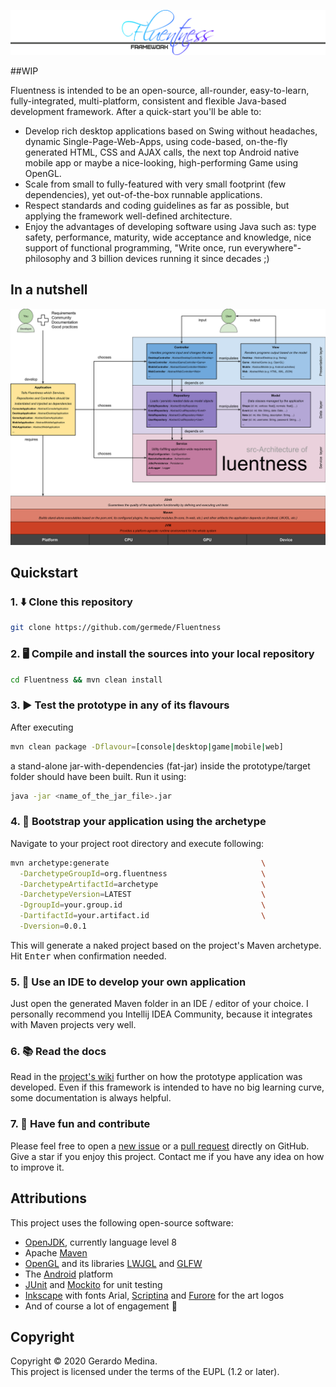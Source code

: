 ![Fluentness logo](fn-core/src/main/resources/img/logo-fancy.gif?raw=true "Fluentness logo")

##WIP

Fluentness is intended to be an open-source, all-rounder, easy-to-learn, fully-integrated, 
multi-platform, consistent and flexible Java-based development framework. After a quick-start you'll be able to:
* Develop rich desktop applications based on Swing without headaches, 
dynamic Single-Page-Web-Apps, using code-based, on-the-fly generated HTML, CSS and AJAX calls, the next top Android native mobile app or maybe a nice-looking, high-performing Game using OpenGL.
* Scale from small to fully-featured with very small footprint (few dependencies), yet out-of-the-box runnable applications.
* Respect standards and coding guidelines as far as possible, but applying the framework well-defined architecture.
* Enjoy the advantages of developing software using Java such as: type safety, performance, maturity, wide acceptance and knowledge, nice support of functional programming, "Write once, run everywhere"-philosophy and 3 billion devices running it since decades ;) 

## In a nutshell
![Fluentness architecture](fn-core/src/main/resources/img/architecture.svg?raw=true "Fluentness architecture")
 

## Quickstart

### 1. :arrow_down: Clone this repository 
```bash
git clone https://github.com/germede/Fluentness
```

### 2. :desktop_computer: Compile and install the sources into your local repository 
```bash
cd Fluentness && mvn clean install
```

### 3. :arrow_forward: Test the prototype in any of its flavours
After executing
```bash
mvn clean package -Dflavour=[console|desktop|game|mobile|web]
```
a stand-alone jar-with-dependencies (fat-jar) inside the prototype/target folder should have been built. Run it using:
```bash
java -jar <name_of_the_jar_file>.jar
```
### 4. :rocket: Bootstrap your application using the archetype
Navigate to your project root directory and execute following:
```bash
mvn archetype:generate                                  \
  -DarchetypeGroupId=org.fluentness                     \
  -DarchetypeArtifactId=archetype                       \
  -DarchetypeVersion=LATEST                             \
  -DgroupId=your.group.id                               \
  -DartifactId=your.artifact.id                         \
  -Dversion=0.0.1
```
This will generate a naked project based on the project's Maven archetype.
Hit <kbd>Enter</kbd> when confirmation needed.    

### 5. :pencil: Use an IDE to develop your own application 
Just open the generated Maven folder in an IDE / editor of your choice. I personally recommend you Intellij IDEA Community, because it integrates with Maven projects very well. 

### 6. :books: Read the docs
Read in the [project's wiki](https://github.com/germede/Fluentness/wiki) further on how the prototype application was developed. Even if this framework is intended to have no big learning curve, some documentation is always helpful.  

### 7. :busts_in_silhouette: Have fun and contribute 
Please feel free to open a [new issue](https://github.com/germede/Fluentness/issues/new) 
or a [pull request](https://github.com/germede/Fluentness/compare) directly on GitHub.  Give a star if you enjoy this project. Contact me if you have any idea on how to improve it.

## Attributions
This project uses the following open-source software:
- [OpenJDK](https://openjdk.java.net/), currently language level 8 
- Apache [Maven](https://maven.apache.org/)
- [OpenGL](https://www.opengl.org/) and its libraries [LWJGL](https://www.lwjgl.org/) and [GLFW](https://www.glfw.org/)
- The [Android](https://www.android.com) platform
- [JUnit](https://junit.org/junit4/) and [Mockito](https://site.mockito.org/) for unit testing
- [Inkscape](https://inkscape.org/) with fonts Arial, [Scriptina](https://www.fontsquirrel.com/fonts/scriptina) and [Furore](https://www.fontsquirrel.com/fonts/furore) for the art logos
- And of course a lot of engagement :muscle:

## Copyright
Copyright © 2020 Gerardo Medina.  
This project is licensed under the terms of the EUPL (1.2 or later).
